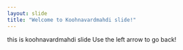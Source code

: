 ```yaml
---
layout: slide
title: "Welcome to Koohnavardmahdi slide!"
---
```

this is koohnavardmahdi slide
Use the left arrow to go back!
